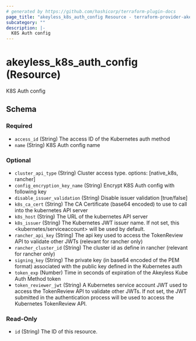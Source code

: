 ```yaml
---
# generated by https://github.com/hashicorp/terraform-plugin-docs
page_title: "akeyless_k8s_auth_config Resource - terraform-provider-akeyless"
subcategory: ""
description: |-
  K8S Auth config
---
```


# akeyless_k8s_auth_config (Resource)

K8S Auth config



<!-- schema generated by tfplugindocs -->
## Schema

### Required

- `access_id` (String) The access ID of the Kubernetes auth method
- `name` (String) K8S Auth config name

### Optional

- `cluster_api_type` (String) Cluster access type. options: [native_k8s, rancher]
- `config_encryption_key_name` (String) Encrypt K8S Auth config with following key
- `disable_issuer_validation` (String) Disable issuer validation [true/false]
- `k8s_ca_cert` (String) The CA Certificate (base64 encoded) to use to call into the kubernetes API server
- `k8s_host` (String) The URL of the kubernetes API server
- `k8s_issuer` (String) The Kubernetes JWT issuer name. If not set, this <kubernetes/serviceaccount> will be used by default.
- `rancher_api_key` (String) The api key used to access the TokenReview API to validate other JWTs (relevant for rancher only)
- `rancher_cluster_id` (String) The cluster id as define in rancher (relevant for rancher only)
- `signing_key` (String) The private key (in base64 encoded of the PEM format) associated with the public key defined in the Kubernetes auth
- `token_exp` (Number) Time in seconds of expiration of the Akeyless Kube Auth Method token
- `token_reviewer_jwt` (String) A Kubernetes service account JWT used to access the TokenReview API to validate other JWTs. If not set, the JWT submitted in the authentication process will be used to access the Kubernetes TokenReview API.

### Read-Only

- `id` (String) The ID of this resource.


